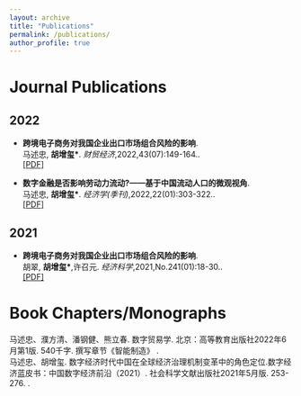 ```yaml
---
layout: archive
title: "Publications"
permalink: /publications/
author_profile: true
---
```


Journal Publications
======
## 2022
* <b>跨境电子商务对我国企业出口市场组合风险的影响</b>.<br>
马述忠, <b>胡增玺*</b>.
<i>财贸经济</i>,2022,43(07):149-164..<br>
[[PDF]](https://bosshu1212.github.io/files/publications/2022_1跨境电子商务对我国企业出口市场组合风险的影响_马述忠.pdf)

* <b>数字金融是否影响劳动力流动?——基于中国流动人口的微观视角</b>.<br>
马述忠, <b>胡增玺*</b>.
<i>经济学(季刊)</i>,2022,22(01):303-322..<br>
[[PDF]](https://bosshu1212.github.io/files/publications/2022_2数字金融是否影响劳动力流动...基于中国流动人口的微观视角_马述忠.pdf)


## 2021
* <b>跨境电子商务对我国企业出口市场组合风险的影响</b>.<br>
胡翠, <b>胡增玺*</b>,许召元.
<i>经济科学</i>,2021,No.241(01):18-30..<br>
[[PDF]](https://bosshu1212.github.io/files/publications/2021目的国风险与出口商品质量_胡翠.pdf)


Book Chapters/Monographs
======
马述忠、濮方清、潘钢健、熊立春. 数字贸易学. 北京：高等教育出版社2022年6月第1版. 540千字. 撰写章节《智能制造》 .<br>
马述忠、胡增玺. 数字经济时代中国在全球经济治理机制变革中的角色定位.数字经济蓝皮书：中国数字经济前沿（2021）. 社会科学文献出版社2021年5月版. 253-276. .<br>


